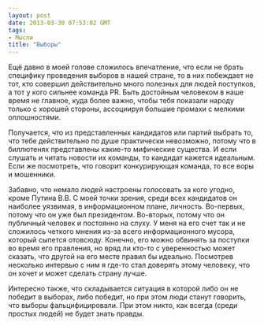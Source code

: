 ```yaml
---
layout: post
date: 2013-03-30 07:53:02 GMT
tags:
- Мысли
title: "Выборы"
---
```

<p><span>Ещё давно в моей голове сложилось впечатление, что если не брать специфику проведения выборов в нашей стране, то в них побеждает не тот, кто совершил действительно много полезных для людей поступков, а тот у кого сильнее команда PR. Быть достойным человеком в наше время не главное, куда более важно, чтобы тебя показали народу только с хорошей стороны, ассоциируя большие промахи с мелкими оплошностями.</span></p>
<p>Получается, что из представленных кандидатов или партий выбрать то, что тебе действительно по душе практически невозможно, потому что в биллютенях представлены какие-то мифические существа. И если слушать и читать новости их команды, то кандидат кажется идеальным. Если же посмотреть, что говорит конкурирующая команда, то все воры и мошенники.</p>
<p>Забавно, что немало людей настроены голосовать за кого угодно, кроме Путина В.В. С моей точки зрения, среди всех кандидатов он наиболее уязвимая, в информационном плане, личность. Во-первых, потому что он уже был президентом. Во-вторых, потому что он публичный человек и постоянно на слуху. У меня на его счет так и не сложилось четкого мнения из-за всего информационного мусора, который сыпется отовсюду. Конечно, его можно обвинять за поступки во время его правления, но вряд ли кто-то с уверенностью может сказать, что другой на его месте правил бы идеально. Посмотрев несколько интервью с ним я где-то стал доверять этому человеку, что он хочет и может сделать страну лучше.</p>
<p>Интересно также, что складывается ситуация в которой либо он не победит в выборах, либо победит, но при этом люди станут говорить, что выборы фальцифицировали. При этом никто, как всегда (среди простых людей) не будет знать правды.&nbsp;</p>
<p></p>